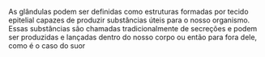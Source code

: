 As glândulas podem ser definidas como estruturas formadas por tecido epitelial capazes de produzir substâncias úteis para o nosso organismo. Essas substâncias são chamadas tradicionalmente de secreções e podem ser produzidas e lançadas dentro do nosso corpo ou então para fora dele, como é o caso do suor